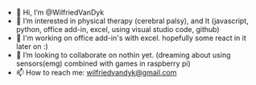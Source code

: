 - 👋 Hi, I’m @WilfriedVanDyk
- 👀 I’m interested in physical therapy (cerebral palsy), and It (javascript, python, office add-in, excel, using visual studio code, github)
- 🌱 I'm working on office add-in's with excel. hopefully some react in it later on :)
- 💞️ I’m looking to collaborate on nothin yet. (dreaming about using sensors(emg) combined with games in raspberry pi)
- 📫 How to reach me: wilfriedvandyk@gmail.com

<!---
WilfriedVanDyk/WilfriedVanDyk is a ✨ special ✨ repository because its `README.md` (this file) appears on your GitHub profile.
You can click the Preview link to take a look at your changes.
--->
